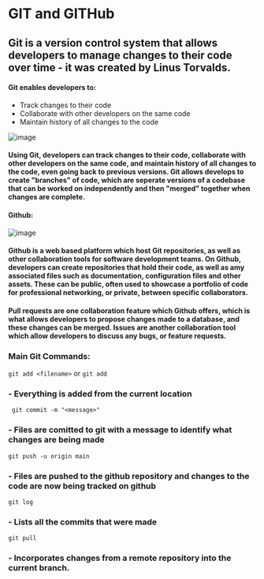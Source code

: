 # GIT and GITHub

## Git is a version control system that allows developers to manage changes to their code over time - it was created by Linus Torvalds.

#### Git enables developers to:
- Track changes to their code
- Collaborate with other developers on the same code
- Maintain history of all changes to the code



![image](https://user-images.githubusercontent.com/129324316/230045706-212e7cf2-dcfd-49c8-8fbf-b87b54ab3442.png)



#### Using Git, developers can track changes to their code, collaborate with other developers on the same code, and maintain history of all changes to the code, even going back to previous versions. Git allows develops to create "branches" of code, which are seperate versions of a codebase that can be worked on independently and then "merged" together when changes are complete. 

#### Github:
![image](https://user-images.githubusercontent.com/129324316/230045620-e104f085-5dd7-4341-af05-0c0162b1057f.png)


#### Github is a web based platform which host Git repositories, as well as other collaboration tools for software development teams. On Github, developers can create repositories that hold their code, as well as amy associated files such as documentation, configuration files and other assets. These can be public, often used to showcase a portfolio of code for professional networking, or private, between specific collaborators. 

#### Pull requests are one collaboration feature which Github offers, which is what allows developers to propose changes made to a database, and these changes can be merged. Issues are another collaboration tool which allow developers to discuss any bugs, or feature requests. 

### Main Git Commands:


`git add <filename>` or `git add`

### - Everything is added from the current location

` git commit -m "<message>"`

### - Files are comitted to git with a message to identify what changes are being made

`git push -u origin main`

### - Files are pushed to the github repository and changes to the code are now being tracked on github

`git log`

### - Lists all the commits that were made

`git pull`

### - Incorporates changes from a remote repository into the current branch.


